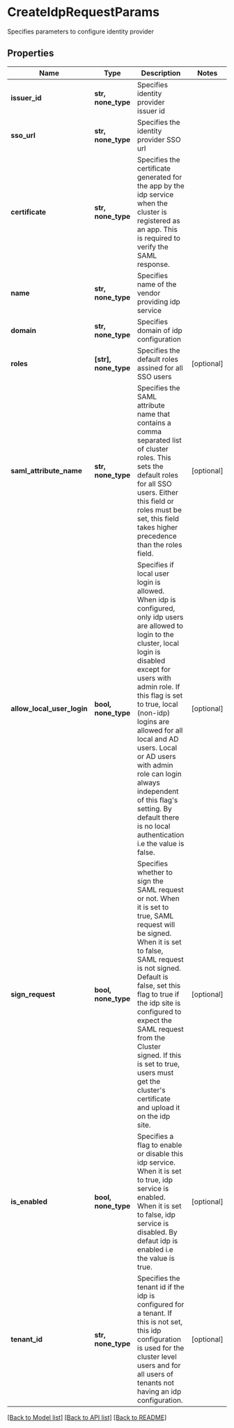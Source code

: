 # CreateIdpRequestParams

Specifies parameters to configure identity provider

## Properties
Name | Type | Description | Notes
------------ | ------------- | ------------- | -------------
**issuer_id** | **str, none_type** | Specifies identity provider issuer id | 
**sso_url** | **str, none_type** | Specifies the identity provider SSO url | 
**certificate** | **str, none_type** | Specifies the certificate generated for the app by the idp service when the cluster is registered as an app. This is required to verify the SAML response. | 
**name** | **str, none_type** | Specifies name of the vendor providing idp service | 
**domain** | **str, none_type** | Specifies domain of idp configuration | 
**roles** | **[str], none_type** | Specifies the default roles assined for all SSO users | [optional] 
**saml_attribute_name** | **str, none_type** | Specifies the SAML attribute name that contains a comma separated list of cluster roles. This sets the default roles for all SSO users. Either this field or roles must be set, this field takes higher precedence than the roles field. | [optional] 
**allow_local_user_login** | **bool, none_type** | Specifies if local user login is allowed. When idp is configured, only idp users are allowed to login to the cluster, local login is disabled except for users with admin role. If this flag is set to true, local (non-idp) logins are allowed for all local and AD users. Local or AD users with admin role can login always independent of this flag&#39;s setting. By default there is no local authentication i.e the value is false. | [optional] 
**sign_request** | **bool, none_type** | Specifies whether to sign the SAML request or not. When it is set to true, SAML request will be signed. When it is set to false, SAML request is not signed. Default is false, set this flag to true if the idp site is configured to expect the SAML request from the Cluster signed. If this is set to true, users must get the cluster&#39;s certificate and upload it on the idp site. | [optional] 
**is_enabled** | **bool, none_type** | Specifies a flag to enable or disable this idp service. When it is set to true, idp service is enabled. When it is set to false, idp service is disabled. By defaut idp is enabled i.e the value is true. | [optional] 
**tenant_id** | **str, none_type** | Specifies the tenant id if the idp is configured for a tenant. If this is not set, this idp configuration is used for the cluster level users and for all users of tenants not having an idp configuration. | [optional] 

[[Back to Model list]](../README.md#documentation-for-models) [[Back to API list]](../README.md#documentation-for-api-endpoints) [[Back to README]](../README.md)


